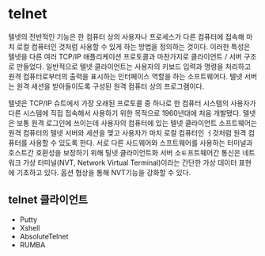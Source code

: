 # telnet
텔넷의 전반적인 기능은 한 컴퓨터 상의 사용자나 프로세스가 다른 컴퓨터에 접속해 마치 로컬 컴퓨터인 것처럼 사용할 수 있게 하는 방법을 정의하는 것이다. 이러한 특성은 텔넷을 다른 여러 TCP/IP 애플리케이션 프로토콜과 마찬가지로 클라이언트 / 서버 구조로 만들었다.
일반적으로 텔넷 클라이언트는 사용자의 키보드 입력과 명령을 처리하고 원격 컴퓨터로부터의 출력을 표시하는 인터페이스 역할을 하는 소프트웨어다. 텔넷 서버는 원격 세션을 받아들이도록 구성된 원격 컴퓨터 상의 프로그램이다.

텔넷은 TCP/IP 슈트에서 가장 오래된 프로토콜 중 하나로 한 컴퓨터 시스템의 사용자가 다른 시스템에 직접 접속해서 사용하기 위한 목적으로 1960년대에 처음 개발됐다.
텔넷은 보통 원격 로그인에 쓰이는데 사용자의 컴퓨터에 있는 텔넷 클라이언트 소프트웨어는 원격 컴퓨터의 텔넷 서버와 세션을 맺고 사용자가 마치 로컬 컴퓨터인 ㅓ것처럼 원격 컴퓨터를 사용할 수 있도록 한다.
서로 다른 사드웨어와 스프트웨어를 사용하는 터미널과 호스트간 호환성을 보장하기 위해 틸넷 클라이언트화 서버 소ㅌ프트웨어간 통신은 네트워크 가상 터미널(NVT, Network Virtual Terminal)이라는 간단한 가상 데이터 표현에 기초하고 있다. 옵션 협상을 통해 NVT기능을 강화할 수 있다.

## telnet 클라이언트
* Putty
* Xshell
* AbsoluteTelnet
* RUMBA
